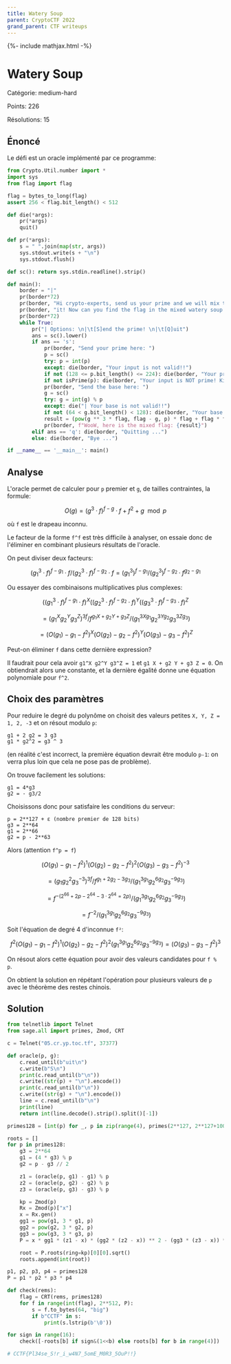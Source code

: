 ```yaml
---
title: Watery Soup
parent: CryptoCTF 2022
grand_parent: CTF writeups
---
```


{%- include mathjax.html -%}

# Watery Soup

Catégorie: medium-hard

Points: 226

Résolutions: 15

## Énoncé

Le défi est un oracle implémenté par ce programme:

```python
from Crypto.Util.number import *
import sys
from flag import flag

flag = bytes_to_long(flag)
assert 256 < flag.bit_length() < 512

def die(*args):
    pr(*args)
    quit()

def pr(*args):
    s = " ".join(map(str, args))
    sys.stdout.write(s + "\n")
    sys.stdout.flush()

def sc(): return sys.stdin.readline().strip()

def main():
    border = "|"
    pr(border*72)
    pr(border, "Hi crypto-experts, send us your prime and we will mix the flag with ", border)
    pr(border, "it! Now can you find the flag in the mixed watery soup!? Good luck! ", border)
    pr(border*72)
    while True:
        pr("| Options: \n|\t[S]end the prime! \n|\t[Q]uit")
        ans = sc().lower()
        if ans == 's':
            pr(border, "Send your prime here: ")
            p = sc()
            try: p = int(p)
            except: die(border, "Your input is not valid!!")
            if not (128 <= p.bit_length() <= 224): die(border, "Your prime is out of bounds :(")
            if not isPrime(p): die(border, "Your input is NOT prime! Kidding me!?")
            pr(border, "Send the base here: ")
            g = sc()
            try: g = int(g) % p
            except: die("| Your base is not valid!!")
            if not (64 < g.bit_length() < 128): die(border, "Your base is too small!!")
            result = (pow(g ** 3 * flag, flag - g, p) * flag + flag * flag + g) % p
            pr(border, f"WooW, here is the mixed flag: {result}")
        elif ans == 'q': die(border, "Quitting ...")
        else: die(border, "Bye ...")

if __name__ == '__main__': main()
```

## Analyse

L'oracle permet de calculer pour `p` premier et `g`, de tailles
contraintes, la formule:

$$ O(g) = (g^3 · f) ^ {f-g} · f + f^2 + g \mod p $$

où `f` est le drapeau inconnu.

Le facteur de la forme `f^f` est très difficile à analyser, on essaie
donc de l'éliminer en combinant plusieurs résultats de l'oracle.

On peut diviser deux facteurs:

$$ (g_1^3 · f) ^ {f-g_1} · f / (g_2^3 · f) ^ {f-g_2} · f
= (g_1^3) ^ {f-g_1} / (g_2^3) ^ {f-g_2} · f^{g_2 - g_1} $$

Ou essayer des combinaisons multiplicatives plus complexes:

$$ \big( (g_1^3 · f) ^ {f-g_1} · f \big)^X
   \big( (g_2^3 · f) ^ {f-g_2} · f \big)^Y
   \big( (g_3^3 · f) ^ {f-g_3} · f \big)^Z $$

$$ = (g_1^X g_2^Y g_3^Z) ^ {3f} / f^{g_1X+g_2Y+g_3Z}
   / (g_1^{3X g_1} g_2^{3Y g_2} g_3^{3Z g_3})
$$

$$ =\big( O(g_1) - g_1 - f^2 \big)^X
    \big( O(g_2) - g_2 - f^2 \big)^Y
    \big( O(g_3) - g_3 - f^2 \big)^Z
$$

Peut-on éliminer `f` dans cette dernière expression?

Il faudrait pour cela avoir `g1^X g2^Y g3^Z = 1`
et `g1 X + g2 Y + g3 Z = 0`. On obtiendrait alors une constante,
et la dernière égalité donne une équation polynomiale pour `f^2`.

## Choix des paramètres

Pour reduire le degré du polynôme on choisit des valeurs petites
`X, Y, Z = 1, 2, -3` et on résout modulo `p`:

```
g1 + 2 g2 = 3 g3
g1 * g2^2 = g3 ^ 3
```
(en réalité c'est incorrect, la première équation devrait être modulo
`p-1`: on verra plus loin que cela ne pose pas de problème).

On trouve facilement les solutions:
```
g1 = 4*g3
g2 = - g3/2
```

Choisissons donc pour satisfaire les conditions du serveur:
```
p = 2**127 + ε (nombre premier de 128 bits)
g3 = 2**64
g1 = 2**66
g2 = p - 2**63
```

Alors (attention `f^p = f`)

$$  \big( O(g_1) - g_1 - f^2 \big)^1
    \big( O(g_2) - g_2 - f^2 \big)^2
    \big( O(g_3) - g_3 - f^2 \big)^{-3}
$$

$$ = (g_1 g_2^2 g_3^{-3}) ^ {3f} / f^{g_1+2g_2-3g_3}
   / (g_1^{3 g_1} g_2^{6 g_2} g_3^{-9 g_3})
$$

$$ = f^{- (2^{66} + 2p - 2^{64} - 3·2^{64} = 2p)}
   / (g_1^{3 g_1} g_2^{6 g_2} g_3^{-9 g_3})
$$

$$ = f^{-2} / (g_1^{3 g_1} g_2^{6 g_2} g_3^{-9 g_3})
$$

Soit l'équation de degré 4 d'inconnue `f²`:

$$ f^2 \big( O(g_1) - g_1 - f^2 \big)^1
   \big( O(g_2) - g_2 - f^2 \big)^2
  (g_1^{3 g_1} g_2^{6 g_2} g_3^{-9 g_3})
 = \big( O(g_3) - g_3 - f^2 \big)^3
$$

On résout alors cette équation pour avoir des valeurs
candidates pour `f % p`.

On obtient la solution en répétant l'opération pour
plusieurs valeurs de `p` avec le théorème des restes chinois.

## Solution

```python
from telnetlib import Telnet
from sage.all import primes, Zmod, CRT

c = Telnet("05.cr.yp.toc.tf", 37377)

def oracle(p, g):
    c.read_until(b"uit\n")
    c.write(b"S\n")
    print(c.read_until(b"\n"))
    c.write((str(p) + "\n").encode())
    print(c.read_until(b"\n"))
    c.write((str(g) + "\n").encode())
    line = c.read_until(b"\n")
    print(line)
    return int(line.decode().strip().split()[-1])

primes128 = [int(p) for _, p in zip(range(4), primes(2**127, 2**127+1000))]

roots = []
for p in primes128:
    g3 = 2**64
    g1 = (4 * g3) % p
    g2 = p - g3 // 2

    z1 = (oracle(p, g1) - g1) % p
    z2 = (oracle(p, g2) - g2) % p
    z3 = (oracle(p, g3) - g3) % p

    kp = Zmod(p)
    Rx = Zmod(p)["x"]
    x = Rx.gen()
    gg1 = pow(g1, 3 * g1, p)
    gg2 = pow(g2, 3 * g2, p)
    gg3 = pow(g3, 3 * g3, p)
    P = x * gg1 * (z1 - x) * (gg2 * (z2 - x)) ** 2 - (gg3 * (z3 - x)) ** 3

    root = P.roots(ring=kp)[0][0].sqrt()
    roots.append(int(root))

p1, p2, p3, p4 = primes128
P = p1 * p2 * p3 * p4

def check(rems):
    flag = CRT(rems, primes128)
    for f in range(int(flag), 2**512, P):
        s = f.to_bytes(64, "big")
        if b"CCTF" in s:
            print(s.lstrip(b'\0'))

for sign in range(16):
    check([-roots[b] if sign&(1<<b) else roots[b] for b in range(4)])

# CCTF{Pl34se_S!r_i_w4N7_5omE_M0R3_5OuP!!}
```
